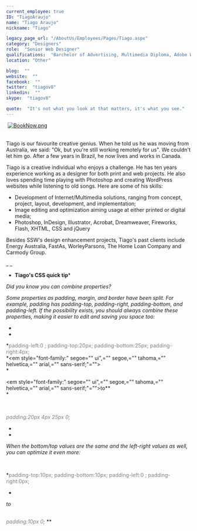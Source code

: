 ```yaml
---
current_employee: true
ID: "TiagoAraujo"
name: "Tiago Araujo"
nickname: "Tiago"

legacy_page_url: "/AboutUs/Employees/Pages/Tiago.aspx"
category: "Designers"
role:  "Senior Web Designer"
qualifications:  "Barchelor of Advertising, Multimedia Diploma, Adobe Web Softwares Certificate, Desktop Publish Certificate, Photography Certificate"
location: "Other"

blog:  ""
website:  ""
facebook:  ""
twitter:  "tiagov8"
linkedin:  ""
skype:  "tiagov8"

quote:  "It's not what you look at that matters, it's what you see."
---
```


​ [![BookNow.png](/Images/Bio/BookNow.png)](http://veethere.com/With/TiagoAraujo) <span style="line-height:18px;">   
</span>​

Tiago is our favourite creative genius. When he told us he was moving from Australia, we said: "Ok, but you're still working remotely for us". We couldn't let him go. After a few years in Brazil, he now lives and works in Canada.  

Tiago is a creative individual who enjoys a challenge. He has ten years experience working as a designer for both print and web projects. He also loves spending time playing with Photoshop and creating WordPress websites while listening to old songs. Here are some of his skills:

*   Development of Internet/Multimedia solutions, ranging from concept, project, layout, development, and implementation;
*   Image editing and optimization aiming usage at either printed or digital media;
*   Photoshop, InDesign, Illustrator, Acrobat, Dreamweaver, Fireworks, Flash, XHTML, CSS and jQuery

Besides SSW's design enhancement projects, Tiago's past clients include Energy Australia, FastAs, WorleyParsons, The Home Loan Company and Carmody Group.

_ _

 * **Tiago's CSS quick tip***

 *Did you know you can combine properties?*

 *Some properties as padding, margin, and border have been split. For example, padding has padding-top, padding-right, padding-bottom, and padding-left. If the possibility exists, you should always combine these properties, making it easier to edit and saving you space too:*

*  
*

*<font color="#808080">padding-left:0 ;  padding-top:20px;  padding-bottom:25px;  padding-right:4px;</font>  
*<em style="font-family:" segoe="" ui",="" segoe,="" tahoma,="" helvetica,="" arial,="" sans-serif;"="">  
*</em>

<em style="font-family:" segoe="" ui",="" segoe,="" tahoma,="" helvetica,="" arial,="" sans-serif;"="">to**  
*</em>

*<font color="#808080">  
</font>*

*<font color="#808080">padding:20px 4px 25px 0;</font>*

*  
*

 *When the bottom/top values are the same and the left-right values as well, you can optimize it even more:*<span style="line-height:18px;"></span>

*<font color="#808080">  
</font>*

*<font color="#808080">padding-top:10px;  padding-bottom:10px;  padding-left:0 ;  padding-right:0px;</font>  

*

*to  
<font color="#808080">  
</font>*

*<font color="#808080">padding:10px 0;</font>*
 ** 